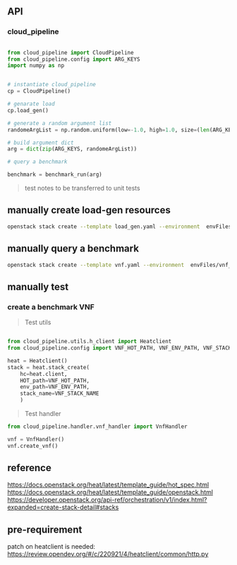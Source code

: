 
## API

### cloud_pipeline

```python

from cloud_pipeline import CloudPipeline
from cloud_pipeline.config import ARG_KEYS
import numpy as np


# instantiate cloud_pipeline
cp = CloudPipeline()

# genarate load
cp.load_gen()

# generate a random argument list
randomeArgList = np.random.uniform(low=-1.0, high=1.0, size=(len(ARG_KEYS),))

# build argument dict
arg = dict(zip(ARG_KEYS, randomeArgList))

# query a benchmark

benchmark = benchmark_run(arg)

```

> test notes to be transferred to unit tests

## manually create load-gen resources

```bash
openstack stack create --template load_gen.yaml --environment  envFiles/load_gen_env.yaml  --wait test-load-generation
```

## manually query a benchmark

```bash
openstack stack create --template vnf.yaml --environment  envFiles/vnf_env.yaml  --wait test-vnf-benchmark 
```

## manually test

### create a benchmark VNF
> Test utils
```python

from cloud_pipeline.utils.h_client import Heatclient
from cloud_pipeline.config import VNF_HOT_PATH, VNF_ENV_PATH, VNF_STACK_NAME

heat = Heatclient()
stack = heat.stack_create(
    hc=heat.client,
    HOT_path=VNF_HOT_PATH,
    env_path=VNF_ENV_PATH,
    stack_name=VNF_STACK_NAME
    )

```
> Test handler

```python
from cloud_pipeline.handler.vnf_handler import VnfHandler

vnf = VnfHandler()
vnf.create_vnf()
```

## reference

https://docs.openstack.org/heat/latest/template_guide/hot_spec.html
https://docs.openstack.org/heat/latest/template_guide/openstack.html
https://developer.openstack.org/api-ref/orchestration/v1/index.html?expanded=create-stack-detail#stacks


## pre-requirement

patch on heatclient is needed: https://review.opendev.org/#/c/220921/4/heatclient/common/http.py

